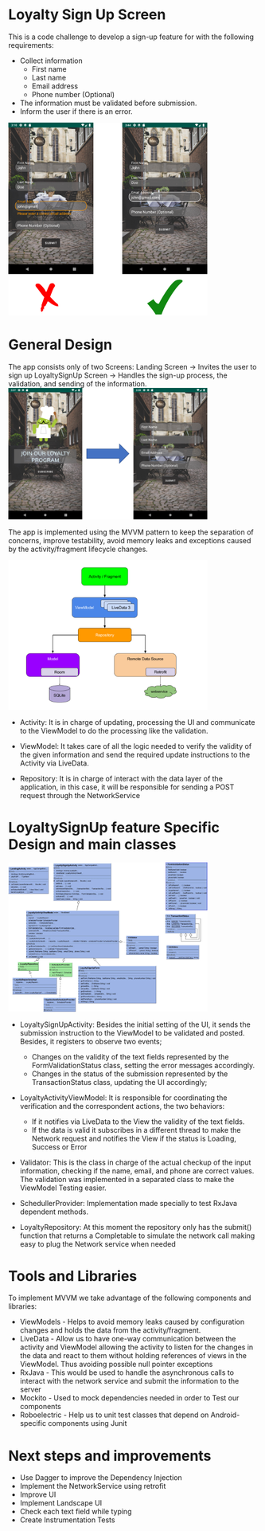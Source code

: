 # Loyalty Sign Up Screen

This is a code challenge to develop a sign-up feature for with the following requirements:
- Collect information
    - First name
    - Last name
    - Email address
    - Phone number (Optional)
- The information must be validated before submission.
- Inform the user if there is an error.

<img src="readme/form_validation.png" width = 400>

# General Design

The app consists only of two Screens:
Landing Screen -> Invites the user to sign up
LoyaltySignUp Screen ->  Handles the sign-up process, the validation, and sending of the information.
<img src="readme/app_flow.png" width = 400>

The app is implemented using the MVVM pattern to keep the separation of concerns, improve testability, avoid memory leaks and exceptions caused by the activity/fragment lifecycle changes. 

<img src="readme/mvvm_diagram.png" width = 400>

- Activity: It is in charge of updating, processing the UI and communicate to the ViewModel to do the processing like the validation.

- ViewModel: It takes care of all the logic needed to verify the validity of the given information and send the required update instructions to the Activity via LiveData.

- Repository: It is in charge of interact with the data layer of the application, in this case, it will be responsible for sending a POST request through the NetworkService

# LoyaltySignUp feature Specific Design and main classes

<img src="readme/class_diagram.jpeg" width = 400>

- LoyaltySignUpActivity: Besides the initial setting of the UI, it sends the submission instruction to the ViewModel to be validated and posted. Besides, it registers to observe two events; 
    - Changes on the validity of the text fields represented by the FormValidationStatus class, setting the error messages accordingly. 
    - Changes in the status of the submission represented by the TransactionStatus class, updating the UI accordingly;

- LoyaltyActivityViewModel: It is responsible for coordinating the verification and the correspondent actions, the two behaviors:
    - If it notifies via LiveData to the View the validity of the text fields.
    - If the data is valid it subscribes in a different thread to make the Network request and notifies the View if the status is Loading, Success or Error

- Validator: This is the class in charge of the actual checkup of the input information, checking if the name, email, and phone are correct values. The validation was implemented in a separated class to make the ViewModel Testing easier.

- SchedullerProvider: Implementation made specially to test RxJava dependent methods.

- LoyaltyRepository: At this moment the repository only has the submit() function that returns a Completable to simulate the network call making easy to plug the Network service when needed

# Tools and Libraries

To implement MVVM we take advantage of the following components and libraries:
- ViewModels - Helps to avoid memory leaks caused by configuration changes and holds the data from the activity/fragment.
- LiveData - Allow us to have one-way communication between the activity and ViewModel allowing the activity to listen for the changes in the data and react to them without holding references of views in the ViewModel. Thus avoiding possible null pointer exceptions 
- RxJava - This would be used to handle the asynchronous calls to interact with the network service and submit the information to the server 
- Mockito - Used to mock dependencies needed in order to Test our components
- Roboelectric - Help us to unit test classes that depend on Android-specific components using Junit
  
# Next steps and improvements
- Use Dagger to improve the Dependency Injection
- Implement the NetworkService using retrofit
- Improve UI
- Implement Landscape UI
- Check each text field while typing 
- Create Instrumentation Tests
  